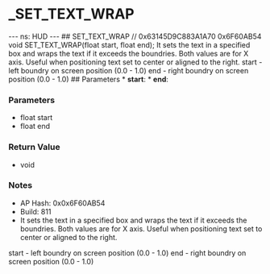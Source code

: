 # _SET_TEXT_WRAP

--- ns: HUD --- ## SET_TEXT_WRAP  // 0x63145D9C883A1A70 0x6F60AB54 void SET_TEXT_WRAP(float start, float end);  It sets the text in a specified box and wraps the text if it exceeds the boundries. Both values are for X axis. Useful when positioning text set to center or aligned to the right. start - left boundry on screen position (0.0 - 1.0) end - right boundry on screen position (0.0 - 1.0)  ## Parameters * **start**: * **end**:

### Parameters
* float start
* float end

### Return Value
* void

### Notes
* AP Hash: 0x0x6F60AB54
* Build: 811
* It sets the text in a specified box and wraps the text if it exceeds the boundries. Both values are for X axis. Useful when positioning text set to center or aligned to the right.

start - left boundry on screen position (0.0 - 1.0)
end - right boundry on screen position (0.0 - 1.0)

